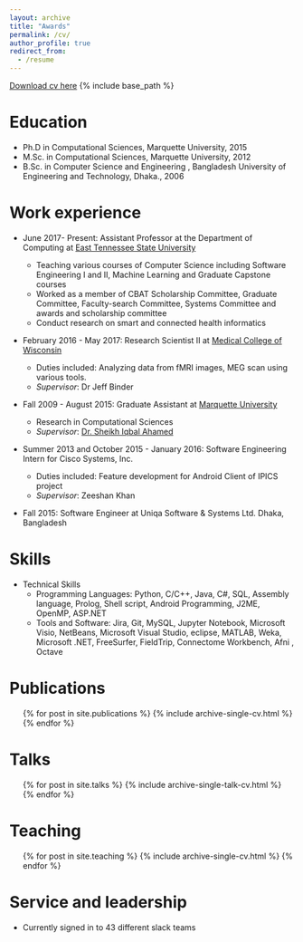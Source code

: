 ```yaml
---
layout: archive
title: "Awards"
permalink: /cv/
author_profile: true
redirect_from:
  - /resume
---
```

[Download cv here](http://ferdaus.github.io/files/Kawsar_CV_2020.pdf)
{% include base_path %}

Education
======
* Ph.D in Computational Sciences, Marquette University, 2015 
* M.Sc. in Computational Sciences, Marquette University, 2012
* B.Sc. in Computer Science and Engineering ,  Bangladesh University of Engineering and Technology, Dhaka., 2006

Work experience
======
* June 2017- Present: Assistant Professor at  the Department of Computing at [East Tennessee State University](https://www.etsu.edu/ehome/)
  * Teaching various courses of Computer Science including Software Engineering I and II, Machine Learning  and Graduate Capstone courses
  * Worked as a member of CBAT Scholarship Committee, Graduate Committee, Faculty-search Committee, Systems Committee and awards and scholarship committee
  * Conduct research on smart and connected health informatics 
  
* February 2016 - May 2017:  Research Scientist II at [Medical College of Wisconsin](https://www.mcw.edu/)
    * Duties included: Analyzing data from fMRI images, MEG scan using various tools.
    * _Supervisor_: Dr Jeff Binder

* Fall 2009 -  August 2015: Graduate Assistant at [Marquette University](https://www.marquette.edu/)
  *  Research in Computational Sciences 
  *  _Supervisor_: [Dr. Sheikh Iqbal Ahamed](http://www.mscs.mu.edu/~iq/)

 * Summer 2013 and October 2015 - January 2016: Software Engineering Intern for Cisco Systems, Inc.
      * Duties included:  Feature development for Android Client of IPICS project
      * _Supervisor_: Zeeshan Khan

* Fall 2015: Software Engineer at Uniqa Software & Systems Ltd. Dhaka, Bangladesh
  
  
Skills
======
* Technical Skills
    * Programming Languages:  Python, C/C++, Java, C#, SQL, Assembly language, Prolog, Shell script, Android Programming, J2ME, OpenMP, ASP.NET
    * Tools and Software:  Jira, Git, MySQL, Jupyter Notebook, Microsoft Visio,  NetBeans, Microsoft Visual Studio, eclipse, MATLAB,  Weka, Microsoft .NET,  FreeSurfer, FieldTrip, Connectome Workbench, Afni ,  Octave 
  

Publications
======
  <ul>{% for post in site.publications %}
    {% include archive-single-cv.html %}
  {% endfor %}</ul>
  
Talks
======
  <ul>{% for post in site.talks %}
    {% include archive-single-talk-cv.html %}
  {% endfor %}</ul>
  
Teaching
======
  <ul>{% for post in site.teaching %}
    {% include archive-single-cv.html %}
  {% endfor %}</ul>
  
Service and leadership
======
* Currently signed in to 43 different slack teams

